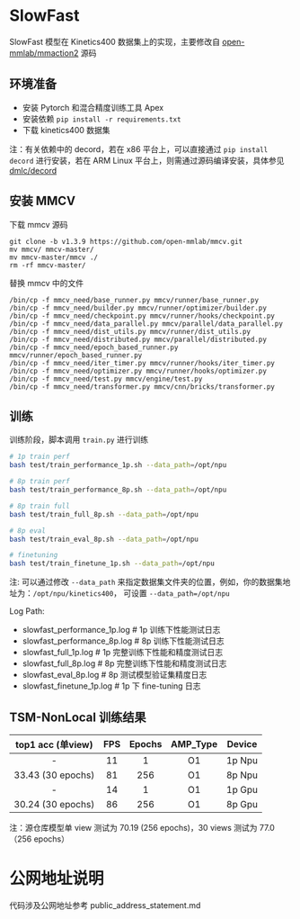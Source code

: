 # SlowFast

SlowFast 模型在 Kinetics400 数据集上的实现，主要修改自 [open-mmlab/mmaction2](https://github.com/open-mmlab/mmaction2) 源码

## 环境准备

- 安装 Pytorch 和混合精度训练工具 Apex
- 安装依赖 `pip install -r requirements.txt`
- 下载 kinetics400 数据集

注：有关依赖中的 decord，若在 x86 平台上，可以直接通过 `pip install decord` 进行安装，若在 ARM Linux 平台上，则需通过源码编译安装，具体参见 [dmlc/decord](https://github.com/dmlc/decord/blob/master/README.md)

## 安装 MMCV

下载 mmcv 源码

```shell
git clone -b v1.3.9 https://github.com/open-mmlab/mmcv.git
mv mmcv/ mmcv-master/
mv mmcv-master/mmcv ./
rm -rf mmcv-master/
```

替换 mmcv 中的文件

```shell
/bin/cp -f mmcv_need/base_runner.py mmcv/runner/base_runner.py
/bin/cp -f mmcv_need/builder.py mmcv/runner/optimizer/builder.py
/bin/cp -f mmcv_need/checkpoint.py mmcv/runner/hooks/checkpoint.py
/bin/cp -f mmcv_need/data_parallel.py mmcv/parallel/data_parallel.py
/bin/cp -f mmcv_need/dist_utils.py mmcv/runner/dist_utils.py
/bin/cp -f mmcv_need/distributed.py mmcv/parallel/distributed.py
/bin/cp -f mmcv_need/epoch_based_runner.py mmcv/runner/epoch_based_runner.py
/bin/cp -f mmcv_need/iter_timer.py mmcv/runner/hooks/iter_timer.py
/bin/cp -f mmcv_need/optimizer.py mmcv/runner/hooks/optimizer.py
/bin/cp -f mmcv_need/test.py mmcv/engine/test.py
/bin/cp -f mmcv_need/transformer.py mmcv/cnn/bricks/transformer.py
```

## 训练

训练阶段，脚本调用 `train.py` 进行训练

```bash
# 1p train perf
bash test/train_performance_1p.sh --data_path=/opt/npu

# 8p train perf
bash test/train_performance_8p.sh --data_path=/opt/npu

# 8p train full
bash test/train_full_8p.sh --data_path=/opt/npu

# 8p eval 
bash test/train_eval_8p.sh --data_path=/opt/npu

# finetuning
bash test/train_finetune_1p.sh --data_path=/opt/npu
```

注: 可以通过修改 `--data_path` 来指定数据集文件夹的位置，例如，你的数据集地址为：`/opt/npu/kinetics400`， 可设置 `--data_path=/opt/npu`

Log Path:
- slowfast_performance_1p.log    # 1p 训练下性能测试日志
- slowfast_performance_8p.log    # 8p 训练下性能测试日志
- slowfast_full_1p.log       # 1p 完整训练下性能和精度测试日志
- slowfast_full_8p.log       # 8p 完整训练下性能和精度测试日志
- slowfast_eval_8p.log       # 8p 测试模型验证集精度日志
- slowfast_finetune_1p.log   # 1p 下 fine-tuning 日志

## TSM-NonLocal 训练结果

| top1 acc (单view) |   FPS   |  Epochs | AMP_Type |  Device  |
|  :---:   | :-----: |  :---:  | :------: | :------: |
|    -     |  11  |    1    |    O1    |  1p Npu  |
|  33.43 (30 epochs)   | 81  |    256   |    O1    |  8p Npu  |
|    -     |  14  |    1    |    O1    |  1p Gpu  |
|  30.24 (30 epochs)   | 86  |    256   |    O1    |  8p Gpu  |

注：源仓库模型单 view 测试为 70.19 (256 epochs)，30 views 测试为 77.0（256 epochs）


# 公网地址说明

代码涉及公网地址参考 public_address_statement.md